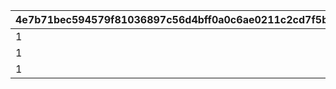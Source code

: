 |4e7b71bec594579f81036897c56d4bff0a0c6ae0211c2cd7f5b436e00004b705|6d15662b7870976d832077657efc93c7a02712d7b2a1e1f02dda3a4fc2e3376c|3908b83ba8aeb7ac623963549fc1d5ce19314bf28b220a529fccc0bf2eaea565|c2daec739eba58fc5ece9d05335c381fb613472d01d953ccf6c4278a31ada26e|c2d720d4f771f7b3a6bef5f5e79246af3296f9ff93eb44a398e35ffe4c4c9203|f9633c2bf4bb39f5dee5d09e8096cef665ca6cccf2a6776a577d8a6ffe88beec|7fc54048743af37a71450ad90d2972ed422a83c861e194ac28552f87ede7e4a1|77d30b25d8591f6e245625128b292cbb783852c002c6796b8735599530168c13|0ee74a8270384607ca0dbe5f11f6c106f536e34a2b11b7ca11f7ca08ad24c870|c77a090940da7c9f90a83264437179ff407d8eaac43e153d0a2fe3bc1972b431|a6b86349a481d3bd1a0f64879f0b2f0b82198b33ca4037012cea639238f8e456|23340ebbe53a6177dc967ccf95f56658414fc5deb75ab0be3fcf4aef2733f3f2|7c38c5c8c551fa93ac3bc313e88e6f69c42601ed3eeb4b366a06af06ed9a556f|8b2fef2d61f07f7d375775803e0ed799c06a5ffc6ff0efd158d4a3f3d3066e5f|
| --- | --- | --- | --- | --- | --- | --- | --- | --- | --- | --- | --- | --- | --- |
|1|0|5|0|1|31008005|101|1.1|1|70|0|1|37|501010081|
|1|600|5|5|2|31008005|102|1|2|0|0|0|0|501010082|
|1|0|5|0|3|31008005|103|1.1|1|0|0|0|0|501010083|